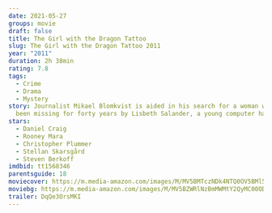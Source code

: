 ```yaml
---
date: 2021-05-27
groups: movie
draft: false
title: The Girl with the Dragon Tattoo
slug: The Girl with the Dragon Tattoo 2011
year: "2011"
duration: 2h 38min
rating: 7.8
tags:
  - Crime
  - Drama
  - Mystery
story: Journalist Mikael Blomkvist is aided in his search for a woman who has
  been missing for forty years by Lisbeth Salander, a young computer hacker.
stars:
  - Daniel Craig
  - Rooney Mara
  - Christopher Plummer
  - Stellan Skarsgård
  - Steven Berkoff
imdbid: tt1568346
parentsguide: 18
moviecover: https://m.media-amazon.com/images/M/MV5BMTczNDk4NTQ0OV5BMl5BanBnXkFtZTcwNDAxMDgxNw@@._V1_FMjpg_UY720_.jpg
moviebg: https://m.media-amazon.com/images/M/MV5BZWRlNzBmMWMtY2QyMC00ODhmLThiZGYtYjQ0YWQzZDQxNWYzXkEyXkFqcGdeQXVyOTc5MDI5NjE@._V1_FMjpg_UX1280_.jpg
trailer: DqQe3OrsMKI
---
```

